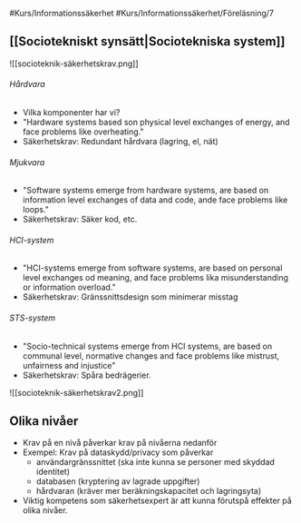#Kurs/Informationssäkerhet #Kurs/Informationssäkerhet/Föreläsning/7 
## [[Sociotekniskt synsätt|Sociotekniska system]]
![[socioteknik-säkerhetskrav.png]]
###### Hårdvara
- Vilka komponenter har vi?
- "Hardware systems based son physical level exchanges of energy, and face problems like overheating."
- Säkerhetskrav: Redundant hårdvara (lagring, el, nät)

###### Mjukvara
- "Software systems emerge from hardware systems, are based on information level exchanges of data and code, ande face problems like loops."
- Säkerhetskrav: Säker kod, etc.

###### HCI-system
- "HCI-systems emerge from software systems, are based on personal level exchanges od meaning, and face problems lika misunderstanding or information overload."
- Säkerhetskrav: Gränssnittsdesign som minimerar misstag

###### STS-system
- "Socio-technical systems emerge from HCI systems, are based on communal level, normative changes and face problems like mistrust, unfairness and injustice"
- Säkerhetskrav: Spåra bedrägerier.

![[socioteknik-säkerhetskrav2.png]]

## Olika nivåer
- Krav på en nivå påverkar krav på nivåerna nedanför
- Exempel: Krav på dataskydd/privacy som påverkar
	- användargränssnittet (ska inte kunna se personer med skyddad identitet)
	- databasen (kryptering av lagrade uppgifter)
	- hårdvaran (kräver mer beräkningskapacitet och lagringsyta)
- Viktig kompetens som säkerhetsexpert är att kunna förutspå effekter på olika nivåer.

